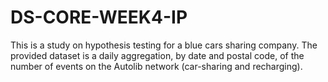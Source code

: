 # DS-CORE-WEEK4-IP
This is a study on hypothesis testing for a blue cars sharing company. The provided dataset is a daily aggregation, by date and postal code, of the number of events on the Autolib network (car-sharing and recharging).
